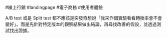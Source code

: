 #線上行銷 #landingpage #電子商務 #使用者體驗 

A/B test 或是 Split test 都不應該是突發奇想說「我來作個實驗看看轉換率會不會變好」。而是先針對特定版本的觀察結果做出結論，再尋找改善的假設，並透過測試找出證據。